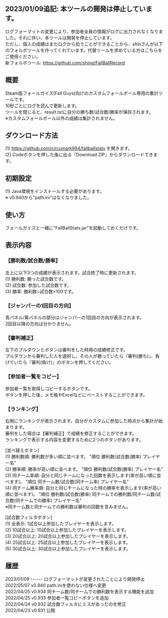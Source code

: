 ﻿## 2023/01/09追記: 本ツールの開発は停止しています。  
ログフォーマットの変更により、参加者全員の情報がログに出力されなくなりました。それに伴い、本ツールは開発を停止しています。  
ただし、個人の成績はまだログから拾うことができることから、shinさんが以下のフォルボツールを作ってくれています。代替ツールを求めている方はこちらをご使用ください。  
新フォルボツール: https://github.com/shinq/FallBallRecord  
  
## 概要  
Steam版フォールガイズ(Fall Guys)向けのカスタムフォールボール専用の集計ツールです。  
10秒ごとにログを読んで更新します。  
ツールを閉じると、result.txtに自分の勝ち数/試合数/勝率が保存されます。  
※カスタムフォールボール以外の成績は集計されません。  
  
## ダウンロード方法  
(1) https://github.com/circumark994/fallballstats を開きます。  
(2) Codeボタンを押した後に出る『Download ZIP』からダウンロードできます。  
  
## 初期設定  
(1) Java環境をインストールする必要があります。  
※ v0.940から"path.ini"はなくなりました。  
  
## 使い方  
フォールガイズと一緒に"FallBallStats.jar"を起動しておくだけです。  
  
## 表示内容  
  
### 【勝利数/試合数/勝率】  
左上に以下3つの成績が表示されます。試合終了時に更新されます。  
(1) 勝利数: 勝った試合数です。  
(2) 試合数: 参加した試合数です。  
(3) 勝率: 勝利数÷試合数×100です。  
  
### 【ジャンパーの1回目の方向】  
青パネル/黄パネルの部分はジャンパーの1回目の方向が表示されます。  
2回目以降の方向は分かりません。  
  
### 【審判補正】  
左下のプルダウンとボタンは審判をした時用の成績修正です。  
プルダウンから審判した人を選択し、その人が勝っていたら『審判(勝ち)』、負けていたら『審判(負け)』のボタンを押してください。  
  
### 【参加者一覧をコピー】  
参加者一覧を取得しコピーするボタンです。  
ボタンを押した後、メモ帳やExcelなどにペーストすることができます。  
  
### 【ランキング】  
右側にランキングが表示されます。自分がカスタムに参加した時点から集計が始まります。  
審判をした場合は【審判補正】で成績を修正することができます。  
ランキングで表示する内容を変更するために2つのボタンがあります。  
  
[並べ替えボタン]  
(1) 勝利数順: 勝利数が多い順に並べます。 "順位 勝利数/試合数(勝率) プレイヤー名"  
(2) 勝率順: 勝率が高い順に並べます。 "順位 勝利数/試合数(勝率) プレイヤー名"  
(3) 同チーム率順: 自分と同じチームになった回数を表示します(率が高い順に並べます)。 "順位 同チーム数/試合数(同チーム率) プレイヤー名"  
(4) 同チーム勝率順: 自分と同じチームになった時の勝率を表示します(率が高い順に並べます)。 "順位 勝利数/試合数(勝率) 同チームでの勝利数/同チーム数/試合数(同チームでの勝率) プレイヤー名"  
※同チーム数と同チームでの勝利数は審判の回数を含みません。  
  
[試合数フィルタボタン]  
(1) 全表示: 1試合以上参加したプレイヤーを表示します。  
(2) 10試合以上: 10試合以上参加したプレイヤーを表示します。  
(3) 20試合以上: 20試合以上参加したプレイヤーを表示します。  
(4) 25試合以上: 25試合以上参加したプレイヤーを表示します。  
(5) 30試合以上: 30試合以上参加したプレイヤーを表示します。  
  
## 履歴  
2023/01/09 ------ ログフォーマットが変更されたことにより開発停止  
2022/05/07 v0.940 path.iniを使わない仕様へ変更  
2022/04/25 v0.934 同チーム数/同チームでの勝利数を表示する機能を追加  
2022/04/25 v0.933 参加者一覧コピーボタンを追加  
2022/04/24 v0.932 試合数フィルタにミスがあったのを修正  
2022/04/23 v0.931 公開  
